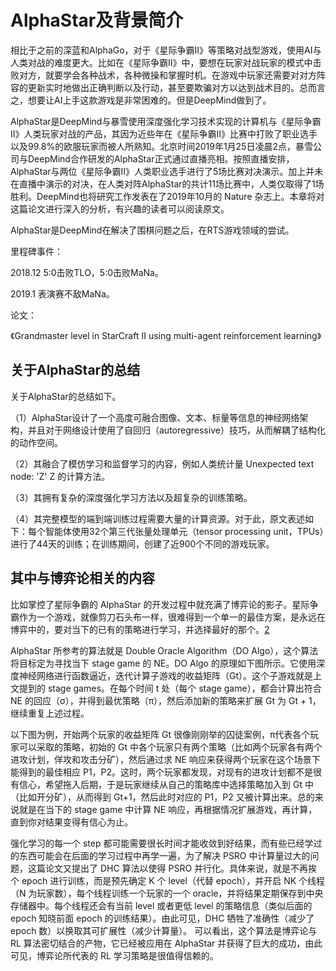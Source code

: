 

<!--
 * @version:
 * @Author:  StevenJokess（蔡舒起） https://github.com/StevenJokess
 * @Date: 2023-04-01 02:35:04
 * @LastEditors:  StevenJokess（蔡舒起） https://github.com/StevenJokess
 * @LastEditTime: 2023-04-01 02:49:53
 * @Description:
 * @Help me: 如有帮助，请赞助，失业3年了。![支付宝收款码](https://github.com/StevenJokess/d2rl/blob/master/img/%E6%94%B6.jpg)
 * @TODO::
 * @Reference:
-->
# AlphaStar及背景简介

相比于之前的深蓝和AlphaGo，对于《星际争霸Ⅱ》等策略对战型游戏，使用AI与人类对战的难度更大。比如在《星际争霸Ⅱ》中，要想在玩家对战玩家的模式中击败对方，就要学会各种战术，各种微操和掌握时机。在游戏中玩家还需要对对方阵容的更新实时地做出正确判断以及行动，甚至要欺骗对方以达到战术目的。总而言之，想要让AI上手这款游戏是非常困难的。但是DeepMind做到了。

AlphaStar是DeepMind与暴雪使用深度强化学习技术实现的计算机与《星际争霸Ⅱ》人类玩家对战的产品，其因为近些年在《星际争霸Ⅱ》比赛中打败了职业选手以及99.8%的欧服玩家而被人所熟知。北京时间2019年1月25日凌晨2点，暴雪公司与DeepMind合作研发的AlphaStar正式通过直播亮相。按照直播安排，AlphaStar与两位《星际争霸Ⅱ》人类职业选手进行了5场比赛对决演示。加上并未在直播中演示的对决，在人类对阵AlphaStar的共计11场比赛中，人类仅取得了1场胜利。DeepMind也将研究工作发表在了2019年10月的 Nature 杂志上。本章将对这篇论文进行深入的分析，有兴趣的读者可以阅读原文。

AlphaStar是DeepMind在解决了围棋问题之后，在RTS游戏领域的尝试。

里程碑事件：

2018.12 5:0击败TLO，5:0击败MaNa。

2019.1 表演赛不敌MaNa。

论文：

《Grandmaster level in StarCraft II using multi-agent reinforcement learning》

## 关于AlphaStar的总结

关于AlphaStar的总结如下。

（1）AlphaStar设计了一个高度可融合图像、文本、标量等信息的神经网络架构，并且对于网络设计使用了自回归（autoregressive）技巧，从而解耦了结构化的动作空间。

（2）其融合了模仿学习和监督学习的内容，例如人类统计量  Unexpected text node: 'Z'
 Z 的计算方法。

（3）其拥有复杂的深度强化学习方法以及超复杂的训练策略。

（4）其完整模型的端到端训练过程需要大量的计算资源。对于此，原文表述如下：每个智能体使用32个第三代张量处理单元（tensor processing unit，TPUs）进行了44天的训练；在训练期间，创建了近900个不同的游戏玩家。


## 其中与博弈论相关的内容

比如掌控了星际争霸的 AlphaStar 的开发过程中就充满了博弈论的影子。星际争霸作为一个游戏，就像剪刀石头布一样，很难得到一个单一的最佳方案，是永远在博弈中的，要对当下的已有的策略进行学习，并选择最好的那个。[2]

AlphaStar 所参考的算法就是 Double Oracle Algorithm（DO Algo），这个算法将目标定为寻找当下 stage game 的 NE。DO Algo 的原理如下图所示。它使用深度神经网络进行函数逼近，迭代计算子游戏的收益矩阵（Gt）。这个子游戏就是上文提到的 stage games。在每个时间 t 处（每个 stage game），都会计算出符合 NE 的回应（σ），并得到最优策略（π），然后添加新的策略来扩展 Gt 为 Gt + 1，继续重复上述过程。

以下图为例，开始两个玩家的收益矩阵 Gt 很像刚刚举的囚徒案例，π代表各个玩家可以采取的策略，初始的 Gt 中各个玩家只有两个策略（比如两个玩家各有两个进攻计划，佯攻和攻击分矿），然后通过求 NE 响应来获得两个玩家在这个场景下能得到的最佳相应 P1，P2。这时，两个玩家都发现，对现有的进攻计划都不是很有信心，希望拖入后期，于是玩家继续从自己的策略库中选择策略加入到 Gt 中（比如开分矿），从而得到 Gt+1，然后此时对应的 P1，P2 又被计算出来。总的来说就是在当下的 stage game 中计算 NE 响应，再根据情况扩展游戏，再计算，直到你对结果变得有信心为止。

强化学习的每一个 step 都可能需要很长时间才能收敛到好结果，而有些已经学过的东西可能会在后面的学习过程中再学一遍，为了解决 PSRO 中计算量过大的问题，这篇论文又提出了 DHC 算法以使得 PSRO 并行化。具体来说，就是不再挨个 epoch 进行训练，而是预先确定 K 个 level（代替 epoch），并开启 NK 个线程（N 为玩家数），每个线程训练一个玩家的一个 oracle，并将结果定期保存到中央存储器中。每个线程还会有当前 level 或者更低 level 的策略信息（类似后面的 epoch 知晓前面 epoch 的训练结果）。由此可见，DHC 牺牲了准确性（减少了 epoch 数）以换取其可扩展性（减少计算量）。
可以看出，这个算法是博弈论与 RL 算法密切结合的产物，它已经被应用在 AlphaStar 并获得了巨大的成功，由此可见，博弈论所代表的 RL 学习策略是很值得信赖的。

[1]: https://aistudio.baidu.com/aistudio/projectdetail/4565322?channelType=0&channel=0
[2]: https://developer.aliyun.com/article/818419?spm=a2c6h.12873639.article-detail.55.7fa137a8RUrUg3
